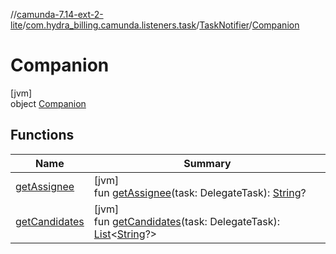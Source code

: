 //[camunda-7.14-ext-2-lite](../../../../index.md)/[com.hydra_billing.camunda.listeners.task](../../index.md)/[TaskNotifier](../index.md)/[Companion](index.md)

# Companion

[jvm]\
object [Companion](index.md)

## Functions

| Name | Summary |
|---|---|
| [getAssignee](get-assignee.md) | [jvm]<br>fun [getAssignee](get-assignee.md)(task: DelegateTask): [String](https://kotlinlang.org/api/latest/jvm/stdlib/kotlin/-string/index.html)? |
| [getCandidates](get-candidates.md) | [jvm]<br>fun [getCandidates](get-candidates.md)(task: DelegateTask): [List](https://kotlinlang.org/api/latest/jvm/stdlib/kotlin.collections/-list/index.html)<[String](https://kotlinlang.org/api/latest/jvm/stdlib/kotlin/-string/index.html)?> |
